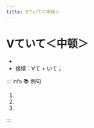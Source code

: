 ```yaml
---
title: Vていて＜中顿＞
---
```

            
# Vていて＜中顿＞

* <grammer-content sentence="意义：表示句子的**并列、中顿**。是**「Vている」的中顿形式**。**书面语或正式的谈话**中多使用**「Vており」**；" />
* 接续：Vて + いて；

::: info :books: 例句

1. <grammer-content id='1-11-13-0' sentence="[隈取/くまどり]は[顔/かお]の[血管/けっかん]や[筋肉/さんにく]を**[表し/あらわし]ていて**、[赤/あか]は[英雄/えいゆう]、[青/あお]は[悪人/あくにん]、[茶色/ちゃいろ]は[魔物/まもの]や[化物/ばけもの]を[表す/あらわす]。" trans="脸谱代表面部的血管和肌肉，红色代表英雄，蓝色代表坏人，茶色代表魔物和怪物。" />
2. <grammer-content id='1-11-13-1' sentence="[将来/しょうらい]のことを**[考え/かんがえ]ていて**、[舞台/ぶたい]と[関係/かんけい]のある[仕事/しごと]がしたいと[思って/おもって]います。" trans="考虑到将来，我想做和舞台有关的工作。" />
3. <grammer-content id='1-11-13-2' sentence="[両国/りょうこく]の[文化/ぶんか][交流/こうりゅう][史/し]について[興味/きょうみ]を**[持っ/まっ]ており**、[研究/けんきゅう]を[続け/つずけ]ている。" trans="对两国的文化交流史很感兴趣，一直在进行研究。" />

:::
